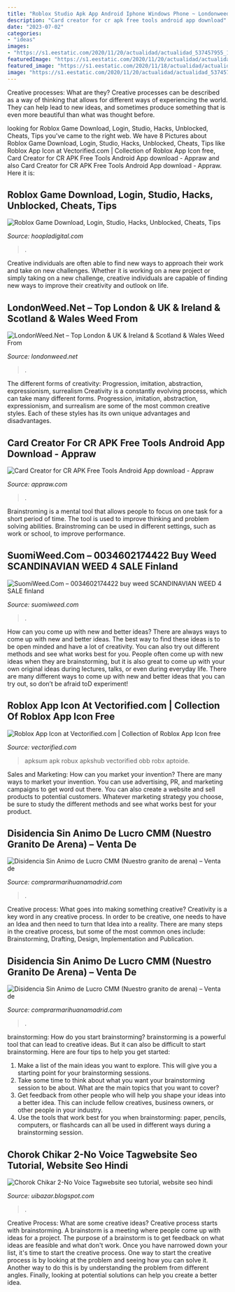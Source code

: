 ```yaml
---
title: "Roblox Studio Apk App Android Iphone Windows Phone ~ Londonweed.net – Top London &amp; Uk &amp; Ireland &amp; Scotland &amp; Wales Weed From"
description: "Card creator for cr apk free tools android app download"
date: "2023-07-02"
categories:
- "ideas"
images:
- "https://s1.eestatic.com/2020/11/20/actualidad/actualidad_537457955_165638401_1706x1487.jpg"
featuredImage: "https://s1.eestatic.com/2020/11/20/actualidad/actualidad_537457955_165638401_1706x1487.jpg"
featured_image: "https://s1.eestatic.com/2020/11/18/actualidad/actualidad_536958525_165384507_1024x576.jpg"
image: "https://s1.eestatic.com/2020/11/20/actualidad/actualidad_537457955_165638401_1706x1487.jpg"
---
```



Creative processes: What are they?
Creative processes can be described as a way of thinking that allows for different ways of experiencing the world. They can help lead to new ideas, and sometimes produce something that is even more beautiful than what was thought before.

	

		
looking for Roblox Game Download, Login, Studio, Hacks, Unblocked, Cheats, Tips you've came to the right web. We have 8 Pictures about Roblox Game Download, Login, Studio, Hacks, Unblocked, Cheats, Tips like Roblox App Icon at Vectorified.com | Collection of Roblox App Icon free, Card Creator for CR APK Free Tools Android App download - Appraw and also Card Creator for CR APK Free Tools Android App download - Appraw. Here it is:
		
    
## Roblox Game Download, Login, Studio, Hacks, Unblocked, Cheats, Tips

<img loading=lazy src="https://d2snwnmzyr8jue.cloudfront.net/ebg_9781387487639_270.jpeg" onerror="this.onerror=null;this.src='https://tse3.mm.bing.net/th?id=OIP.qK38oeXL-yJBAwSl0ZR9zwAAAA&amp;pid=15.1';" alt="Roblox Game Download, Login, Studio, Hacks, Unblocked, Cheats, Tips">

_Source: hoopladigital.com_

>. 

	

Creative individuals are often able to find new ways to approach their work and take on new challenges. Whether it is working on a new project or simply taking on a new challenge, creative individuals are capable of finding new ways to improve their creativity and outlook on life.

    
## LondonWeed.Net – Top London &amp; UK &amp; Ireland &amp; Scotland &amp; Wales Weed From

<img loading=lazy src="https://londonweed.net/wp-content/uploads/2020/10/walesweed-1200x675.jpg" onerror="this.onerror=null;this.src='https://tse1.mm.bing.net/th?id=OIP.B52d-3SxDjBGDEM_bvB8VwHaEK&amp;pid=15.1';" alt="LondonWeed.Net – Top London &amp; UK &amp; Ireland &amp; Scotland &amp; Wales Weed From">

_Source: londonweed.net_

>. 

	

The different forms of creativity: Progression, imitation, abstraction, expressionism, surrealism
Creativity is a constantly evolving process, which can take many different forms. Progression, imitation, abstraction, expressionism, and surrealism are some of the most common creative styles. Each of these styles has its own unique advantages and disadvantages.

    
## Card Creator For CR APK Free Tools Android App Download - Appraw

<img loading=lazy src="https://i.cdnraw.com/previews/downloads/d/f/7/p-card-creator-for-cr-f7ocXdhVVE-2.jpg" onerror="this.onerror=null;this.src='https://tse1.mm.bing.net/th?id=OIP.x-vLmEkj93FzCcTDekDQWAAAAA&amp;pid=15.1';" alt="Card Creator for CR APK Free Tools Android App download - Appraw">

_Source: appraw.com_

>. 

	

Brainstroming is a mental tool that allows people to focus on one task for a short period of time. The tool is used to improve thinking and problem solving abilities. Brainstroming can be used in different settings, such as work or school, to improve performance.

    
## SuomiWeed.Com – 0034602174422 Buy Weed SCANDINAVIAN WEED 4 SALE Finland

<img loading=lazy src="https://suomiweed.com/wp-content/uploads/2021/03/g724bbd540df5b1f208628a7df2f99f1cb33bdcfad92128c834406319a1fb563a92e2f2c563aeb17c92f62fa0829008f7_640_weed-300x300.png" onerror="this.onerror=null;this.src='https://tse1.mm.bing.net/th?id=OIP.F_qE7Rh5WrhUt_XSTL6RfAAAAA&amp;pid=15.1';" alt="SuomiWeed.Com – 0034602174422 buy weed SCANDINAVIAN WEED 4 SALE finland">

_Source: suomiweed.com_

>. 

	

How can you come up with new and better ideas?
There are always ways to come up with new and better ideas. The best way to find these ideas is to be open minded and have a lot of creativity. You can also try out different methods and see what works best for you. People often come up with new ideas when they are brainstorming, but it is also great to come up with your own original ideas during lectures, talks, or even during everyday life. There are many different ways to come up with new and better ideas that you can try out, so don’t be afraid toD experiment!

    
## Roblox App Icon At Vectorified.com | Collection Of Roblox App Icon Free

<img loading=lazy src="https://vectorified.com/images/roblox-app-icon-24.png" onerror="this.onerror=null;this.src='https://tse3.mm.bing.net/th?id=OIP.A3oGj9eUXJD_mb6G3RgTdAAAAA&amp;pid=15.1';" alt="Roblox App Icon at Vectorified.com | Collection of Roblox App Icon free">

_Source: vectorified.com_

>apksum apk robux apkshub vectorified obb robx aptoide. 

	

Sales and Marketing: How can you market your invention?
There are many ways to market your invention. You can use advertising, PR, and marketing campaigns to get word out there. You can also create a website and sell products to potential customers. Whatever marketing strategy you choose, be sure to study the different methods and see what works best for your product.

    
## Disidencia Sin Animo De Lucro CMM (Nuestro Granito De Arena) – Venta De

<img loading=lazy src="https://s1.eestatic.com/2020/11/18/actualidad/actualidad_536958525_165384507_1024x576.jpg" onerror="this.onerror=null;this.src='https://tse1.mm.bing.net/th?id=OIP.ycdOi0Uw0WlxAYKyrMxOWAHaEK&amp;pid=15.1';" alt="Disidencia Sin Animo de Lucro CMM (Nuestro granito de arena) – Venta de">

_Source: comprarmarihuanamadrid.com_

>. 

	

Creative process: What goes into making something creative?
Creativity is a key word in any creative process. In order to be creative, one needs to have an Idea and then need to turn that Idea into a reality. There are many steps in the creative process, but some of the most common ones include: Brainstorming, Drafting, Design, Implementation and Publication.

    
## Disidencia Sin Animo De Lucro CMM (Nuestro Granito De Arena) – Venta De

<img loading=lazy src="https://s1.eestatic.com/2020/11/20/actualidad/actualidad_537457955_165638401_1706x1487.jpg" onerror="this.onerror=null;this.src='https://tse3.mm.bing.net/th?id=OIP.C1i4NXkwEmQZt7yksft8iwHaGd&amp;pid=15.1';" alt="Disidencia Sin Animo de Lucro CMM (Nuestro granito de arena) – Venta de">

_Source: comprarmarihuanamadrid.com_

>. 

	

brainstorming: How do you start brainstorming?
brainstorming is a powerful tool that can lead to creative ideas. But it can also be difficult to start brainstorming. Here are four tips to help you get started: 
1. Make a list of the main ideas you want to explore. This will give you a starting point for your brainstorming sessions.
2. Take some time to think about what you want your brainstorming session to be about. What are the main topics that you want to cover? 
3. Get feedback from other people who will help you shape your ideas into a better idea. This can include fellow creatives, business owners, or other people in your industry. 
4. Use the tools that work best for you when brainstorming: paper, pencils, computers, or flashcards can all be used in different ways during a brainstorming session.

    
## Chorok Chikar 2-No Voice Tagwebsite Seo Tutorial, Website Seo Hindi

<img loading=lazy src="https://1.bp.blogspot.com/-f2wpmysUS_Y/X6QSeb0f-DI/AAAAAAAAAxA/tjFE9sPIF5sYZj1DhuwPzpF6FQRZgQRCACLcBGAsYHQ/w1200-h630-p-k-no-nu/Chorok%2BChikar%2B2-No%2BVoice%2BTag%2BDj%2BSong.jpg" onerror="this.onerror=null;this.src='https://tse1.mm.bing.net/th?id=OIP.nVIWdPIg_sIHquHqu0kADQAAAA&amp;pid=15.1';" alt="Chorok Chikar 2-No Voice Tagwebsite seo tutorial, website seo hindi">

_Source: uibazar.blogspot.com_

>. 

	

Creative Process: What are some creative ideas?
Creative process starts with brainstorming. A brainstorm is a meeting where people come up with ideas for a project. The purpose of a brainstorm is to get feedback on what ideas are feasible and what don't work. Once you have narrowed down your list, it's time to start the creative process.
One way to start the creative process is by looking at the problem and seeing how you can solve it. Another way to do this is by understanding the problem from different angles. Finally, looking at potential solutions can help you create a better idea.

